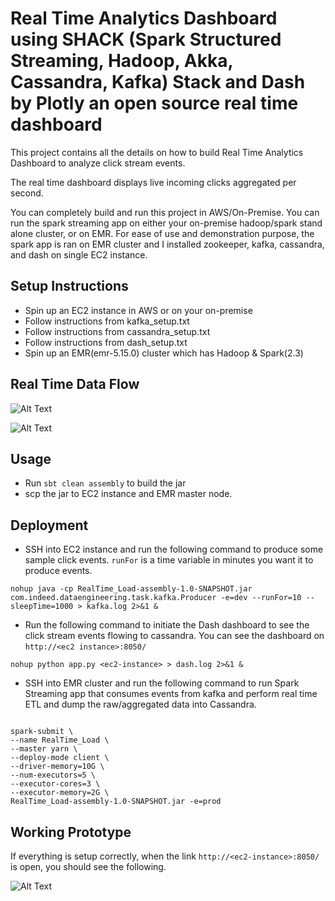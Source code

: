 # Real Time Analytics Dashboard using SHACK (Spark Structured Streaming, Hadoop, Akka, Cassandra, Kafka) Stack and Dash by Plotly an open source real time dashboard

This project contains all the details on how to build Real Time Analytics Dashboard to analyze click stream events.

The real time dashboard displays live incoming clicks aggregated per second.

You can completely build and run this project in AWS/On-Premise. You can run the spark streaming app on either your 
on-premise hadoop/spark stand alone cluster, or on EMR. For ease of use and demonstration purpose, the spark app is 
ran on EMR cluster and I installed zookeeper, kafka, cassandra, and dash on single EC2 instance.

## Setup Instructions

* Spin up an EC2 instance in AWS or on your on-premise
* Follow instructions from kafka_setup.txt
* Follow instructions from cassandra_setup.txt
* Follow instructions from dash_setup.txt
* Spin up an EMR(emr-5.15.0) cluster which has Hadoop & Spark(2.3)


## Real Time Data Flow
![Alt Text](https://github.com/aguyyala/real-time-analytics-dashboard/blob/master/data-flow.png)

![Alt Text](https://github.com/aguyyala/real-time-analytics-dashboard/blob/master/real-time-architecture.png)


## Usage

* Run `sbt clean assembly` to build the jar
* scp the jar to EC2 instance and EMR master node.


## Deployment

* SSH into EC2 instance and run the following command to produce some sample click events. `runFor` is a time variable 
in minutes you want it to produce events. 

`nohup java -cp RealTime_Load-assembly-1.0-SNAPSHOT.jar com.indeed.dataengineering.task.kafka.Producer -e=dev --runFor=10 --sleepTime=1000 > kafka.log 2>&1 &`

* Run the following command to initiate the Dash dashboard to see the click stream events flowing to cassandra. You can see
the dashboard on `http://<ec2 instance>:8050/`

`nohup python app.py <ec2-instance> > dash.log 2>&1 &`

* SSH into EMR cluster and run the following command to run Spark Streaming app that consumes events from kafka and perform
real time ETL and dump the raw/aggregated data into Cassandra.

```

spark-submit \
--name RealTime_Load \
--master yarn \
--deploy-mode client \
--driver-memory=10G \
--num-executors=5 \
--executor-cores=3 \
--executor-memory=2G \
RealTime_Load-assembly-1.0-SNAPSHOT.jar -e=prod
```


## Working Prototype

If everything is setup correctly, when the link `http://<ec2-instance>:8050/` is open, you should see the following.

![Alt Text](https://github.com/aguyyala/real-time-analytics-dashboard/blob/master/Live_Click_Count.gif)
